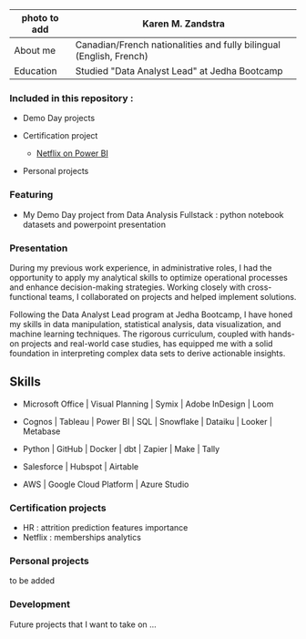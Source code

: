 | photo to add | Karen M. Zandstra|
| -------------------- | ------------------ |
| About me  | Canadian/French nationalities and fully bilingual (English, French) |
| Education | Studied "Data Analyst Lead" at Jedha Bootcamp |

### Included in this repository :
- Demo Day projects
  
- Certification project
  
  - [Netflix on Power BI](https://github.com/kzandstra/Data_project_B2)
    
- Personal projects

### Featuring

- My Demo Day project from Data Analysis Fullstack : python notebook datasets and powerpoint presentation

### Presentation
During my previous work experience, in administrative roles, I had the opportunity to apply my analytical skills to optimize operational processes and enhance decision-making strategies. Working closely with cross-functional teams, I collaborated on projects and helped implement solutions.

Following the Data Analyst Lead program at Jedha Bootcamp, I have honed my skills in data manipulation, statistical analysis, data visualization, and machine learning techniques. The rigorous curriculum, coupled with hands-on projects and real-world case studies, has equipped me with a solid foundation in interpreting complex data sets to derive actionable insights.

## Skills
- Microsoft Office | Visual Planning | Symix | Adobe InDesign | Loom

- Cognos | Tableau | Power BI | SQL | 
Snowflake | Dataiku | Looker | Metabase 

- Python | GitHub | Docker | dbt | Zapier | Make | Tally

- Salesforce | Hubspot | Airtable

- AWS | Google Cloud Platform | Azure Studio


### Certification projects
- HR : attrition prediction features importance
- Netflix : memberships analytics

### Personal projects
to be added

### Development
Future projects that I want to take on ...
